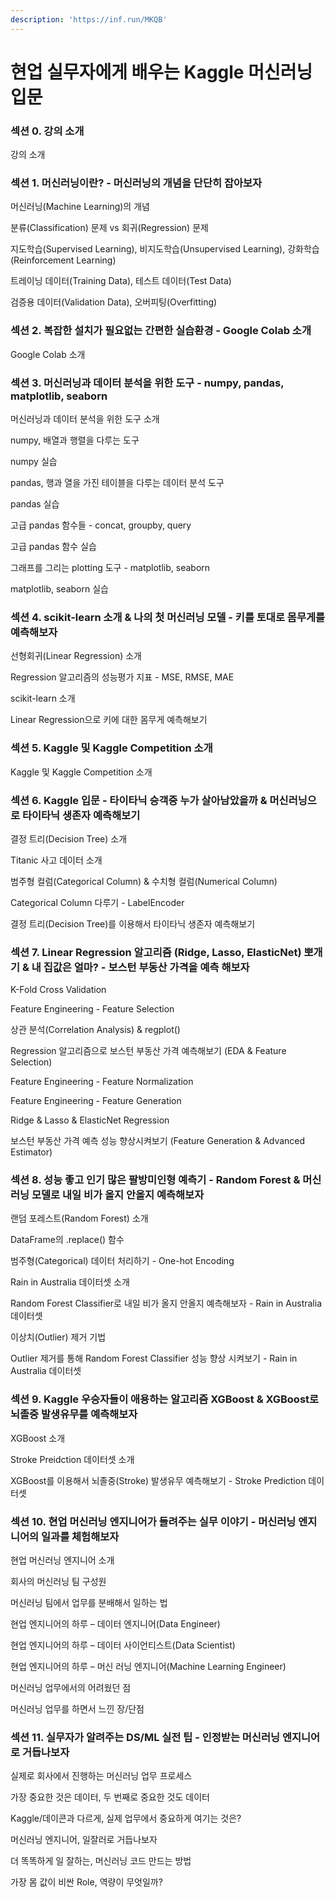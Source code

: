 ```yaml
---
description: 'https://inf.run/MKQB'
---
```


# 현업 실무자에게 배우는 Kaggle 머신러닝 입문

### 섹션 0. 강의 소개

강의 소개

### 섹션 1. 머신러닝이란? - 머신러닝의 개념을 단단히 잡아보자

머신러닝\(Machine Learning\)의 개념

분류\(Classification\) 문제 vs 회귀\(Regression\) 문제

지도학습\(Supervised Learning\), 비지도학습\(Unsupervised Learning\), 강화학습\(Reinforcement Learning\)

트레이닝 데이터\(Training Data\), 테스트 데이터\(Test Data\)

검증용 데이터\(Validation Data\), 오버피팅\(Overfitting\)

### 섹션 2. 복잡한 설치가 필요없는 간편한 실습환경 - Google Colab 소개

Google Colab 소개

### 섹션 3. 머신러닝과 데이터 분석을 위한 도구 - numpy, pandas, matplotlib, seaborn

머신러닝과 데이터 분석을 위한 도구 소개

numpy, 배열과 행렬을 다루는 도구

numpy 실습

pandas, 행과 열을 가진 테이블을 다루는 데이터 분석 도구

pandas 실습

고급 pandas 함수들 - concat, groupby, query

고급 pandas 함수 실습

그래프를 그리는 plotting 도구 - matplotlib, seaborn

matplotlib, seaborn 실습

### 섹션 4. scikit-learn 소개 & 나의 첫 머신러닝 모델 - 키를 토대로 몸무게를 예측해보자

선형회귀\(Linear Regression\) 소개

Regression 알고리즘의 성능평가 지표 - MSE, RMSE, MAE

scikit-learn 소개

Linear Regression으로 키에 대한 몸무게 예측해보기

### 섹션 5. Kaggle 및 Kaggle Competition 소개

Kaggle 및 Kaggle Competition 소개

### 섹션 6. Kaggle 입문 - 타이타닉 승객중 누가 살아남았을까 & 머신러닝으로 타이타닉 생존자 예측해보기

결정 트리\(Decision Tree\) 소개

Titanic 사고 데이터 소개

범주형 컬럼\(Categorical Column\) & 수치형 컬럼\(Numerical Column\)

Categorical Column 다루기 - LabelEncoder

결정 트리\(Decision Tree\)를 이용해서 타이타닉 생존자 예측해보기

### 섹션 7. Linear Regression 알고리즘 \(Ridge, Lasso, ElasticNet\) 뽀개기 & 내 집값은 얼마? - 보스턴 부동산 가격을 예측 해보자

K-Fold Cross Validation

Feature Engineering - Feature Selection

상관 분석\(Correlation Analysis\) & regplot\(\)

Regression 알고리즘으로 보스턴 부동산 가격 예측해보기 \(EDA & Feature Selection\)

Feature Engineering - Feature Normalization

Feature Engineering - Feature Generation

Ridge & Lasso & ElasticNet Regression

보스턴 부동산 가격 예측 성능 향상시켜보기 \(Feature Generation & Advanced Estimator\)

### 섹션 8. 성능 좋고 인기 많은 팔방미인형 예측기 - Random Forest & 머신러닝 모델로 내일 비가 올지 안올지 예측해보자

랜덤 포레스트\(Random Forest\) 소개

DataFrame의 .replace\(\) 함수

범주형\(Categorical\) 데이터 처리하기 - One-hot Encoding

Rain in Australia 데이터셋 소개

Random Forest Classifier로 내일 비가 올지 안올지 예측해보자 - Rain in Australia 데이터셋

이상치\(Outlier\) 제거 기법

Outlier 제거를 통해 Random Forest Classifier 성능 향상 시켜보기 - Rain in Australia 데이터셋

### 섹션 9. Kaggle 우승자들이 애용하는 알고리즘 XGBoost & XGBoost로 뇌졸중 발생유무를 예측해보자

XGBoost 소개

Stroke Preidction 데이터셋 소개

XGBoost를 이용해서 뇌졸중\(Stroke\) 발생유무 예측해보기 - Stroke Prediction 데이터셋

### 섹션 10. 현업 머신러닝 엔지니어가 들려주는 실무 이야기 - 머신러닝 엔지니어의 일과를 체험해보자

현업 머신러닝 엔지니어 소개

회사의 머신러닝 팀 구성원

머신러닝 팀에서 업무를 분배해서 일하는 법

현업 엔지니어의 하루 – 데이터 엔지니어\(Data Engineer\)

현업 엔지니어의 하루 – 데이터 사이언티스트\(Data Scientist\)

현업 엔지니어의 하루 – 머신 러닝 엔지니어\(Machine Learning Engineer\)

머신러닝 업무에서의 어려웠던 점

머신러닝 업무를 하면서 느낀 장/단점

### 섹션 11. 실무자가 알려주는 DS/ML 실전 팁 - 인정받는 머신러닝 엔지니어로 거듭나보자

실제로 회사에서 진행하는 머신러닝 업무 프로세스

가장 중요한 것은 데이터, 두 번째로 중요한 것도 데이터

Kaggle/데이콘과 다르게, 실제 업무에서 중요하게 여기는 것은?

머신러닝 엔지니어, 일잘러로 거듭나보자

더 똑똑하게 일 잘하는, 머신러닝 코드 만드는 방법

가장 몸 값이 비싼 Role, 역량이 무엇일까?

